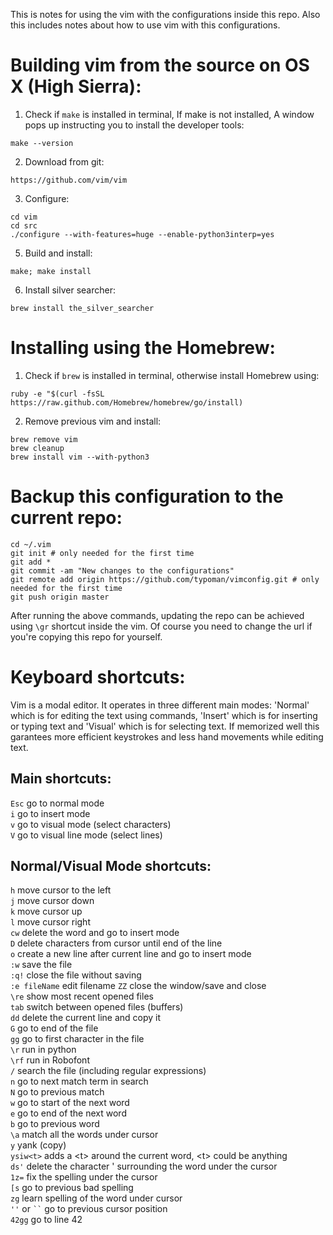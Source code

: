 This is notes for using the vim with the configurations inside this repo. Also this includes notes about how to use vim with this configurations.
# Building vim from the source on OS X (High Sierra):
1. Check if `make` is installed in terminal, If make is not installed, A window pops up instructing you to install the developer tools:
```
make --version
```
2. Download from git:
```
https://github.com/vim/vim
```
3. Configure:
```
cd vim
cd src
./configure --with-features=huge --enable-python3interp=yes
```
5. Build and install:
```
make; make install
```
6. Install silver searcher:
```
brew install the_silver_searcher
```

# Installing using the Homebrew:
1. Check if `brew` is installed in terminal, otherwise install Homebrew using:
```
ruby -e "$(curl -fsSL https://raw.github.com/Homebrew/homebrew/go/install)
```
2. Remove previous vim and install:
```
brew remove vim
brew cleanup
brew install vim --with-python3
```

# Backup this configuration to the current repo:
```
cd ~/.vim
git init # only needed for the first time
git add *
git commit -am "New changes to the configurations"
git remote add origin https://github.com/typoman/vimconfig.git # only needed for the first time
git push origin master
```
After running the above commands, updating the repo can be achieved using `\gr` shortcut inside the vim. Of course you need to change the url if you're copying this repo for yourself.

# Keyboard shortcuts:
Vim is a modal editor. It operates in three different main modes: 'Normal' which is for editing the text using commands, 'Insert' which is for inserting or typing text and 'Visual' which is for selecting text. If memorized well this garantees more efficient keystrokes and less hand movements while editing text.

## Main shortcuts:
`Esc` go to normal mode\
`i`   go to insert mode\
`v`   go to visual mode (select characters)\
`V`   go to visual line mode (select lines)

## Normal/Visual Mode shortcuts:
`h`   move cursor to the left\
`j`   move cursor down\
`k`   move cursor up\
`l`   move cursor right\
`cw` delete the word and go to insert mode\
`D` delete characters from cursor until end of the line\
`o` create a new line after current line and go to insert mode\
`:w` save the file\
`:q!` close the file without saving\
`:e fileName` edit filename
`ZZ` close the window/save and close\
`\re` show most recent opened files\
`tab` switch between opened files (buffers)\
`dd`  delete the current line and copy it\
`G` go to end of the file\
`gg`  go to first character in the file\
`\r`  run in python\
`\rf` run in Robofont\
`/`   search the file (including regular expressions)\
`n`   go to next match term in search\
`N`   go to previous match\
`w`   go to start of the next word\
`e`   go to end of the next word\
`b`   go to previous word\
`\a`  match all the words under cursor\
`y`   yank (copy)\
`ysiw<t>` adds a \<t\> around the current word, \<t\> could be anything\
`ds'` delete the character ' surrounding the word under the cursor\
`1z=` fix the spelling under the cursor\
`[s` go to previous bad spelling\
`zg` learn spelling of the word under cursor\
`''` or ``` `` ``` go to previous cursor position\
`42gg` go to line 42

